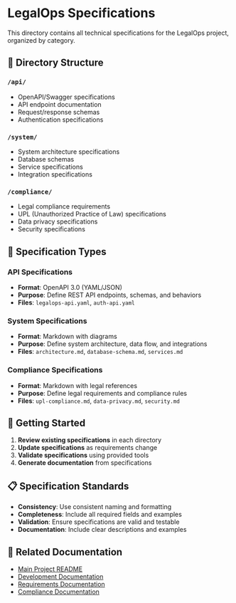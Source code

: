 # LegalOps Specifications

This directory contains all technical specifications for the LegalOps project, organized by category.

## 📁 Directory Structure

### `/api/`
- OpenAPI/Swagger specifications
- API endpoint documentation
- Request/response schemas
- Authentication specifications

### `/system/`
- System architecture specifications
- Database schemas
- Service specifications
- Integration specifications

### `/compliance/`
- Legal compliance requirements
- UPL (Unauthorized Practice of Law) specifications
- Data privacy specifications
- Security specifications

## 🎯 Specification Types

### API Specifications
- **Format**: OpenAPI 3.0 (YAML/JSON)
- **Purpose**: Define REST API endpoints, schemas, and behaviors
- **Files**: `legalops-api.yaml`, `auth-api.yaml`

### System Specifications
- **Format**: Markdown with diagrams
- **Purpose**: Define system architecture, data flow, and integrations
- **Files**: `architecture.md`, `database-schema.md`, `services.md`

### Compliance Specifications
- **Format**: Markdown with legal references
- **Purpose**: Define legal requirements and compliance rules
- **Files**: `upl-compliance.md`, `data-privacy.md`, `security.md`

## 🚀 Getting Started

1. **Review existing specifications** in each directory
2. **Update specifications** as requirements change
3. **Validate specifications** using provided tools
4. **Generate documentation** from specifications

## 📋 Specification Standards

- **Consistency**: Use consistent naming and formatting
- **Completeness**: Include all required fields and examples
- **Validation**: Ensure specifications are valid and testable
- **Documentation**: Include clear descriptions and examples

## 🔗 Related Documentation

- [Main Project README](../README.md)
- [Development Documentation](../docs/development/)
- [Requirements Documentation](../docs/requirements/)
- [Compliance Documentation](../docs/requirements/upl-compliance-guide.md)
